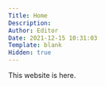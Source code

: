 ```yaml
---
Title: Home 
Description: 
Author: Editor
Date: 2021-12-15 10:31:03
Template: blank
Hidden: true
---
```

This website is here.
